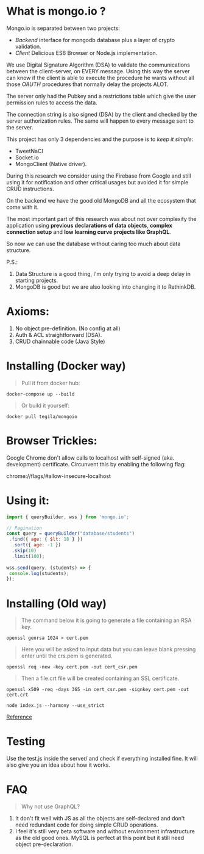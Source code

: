 # What is mongo.io ?

Mongo.io is separated between two projects:
 - *Backend* interface for mongodb database plus a layer of crypto validation.
 - *Client* Delicious ES6 Browser or Node.js implementation.

We use Digital Signature Algorithm (DSA) to validate the communications between the client-server, on EVERY message. Using this way the server can know if the client is able to execute the procedure he wants without all those *OAUTH* procedures that normally delay the projects ALOT.

The server only had the Pubkey and a restrictions table which give the user permission rules to access the data.

The connection string is also signed (DSA) by the client and checked by the server authorization rules. The same will happen to every message sent to the server.

This project has only 3 dependencies and the purpose is to *keep it simple*:
 - TweetNaCl
 - Socket.io
 - MongoClient (Native driver).

During this research we consider using the Firebase from Google and still using it for notification and other critical usages but avoided it for simple CRUD instructions.

On the backend we have the good old MongoDB and all the ecosystem that come with it.

The most important part of this research was about not over complexify the application using **previous declarations of data objects**, **complex connection setup** and **low learning curve projects like GraphQL**.

So now we can use the database without caring too much about data structure. 

P.S.: 
1. Data Structure is a good thing, I'm only trying to avoid a deep delay in starting projects.
2. MongoDB is good but we are also looking into changing it to RethinkDB.

# Axioms:

1. No object pre-definition. (No config at all)
2. Auth & ACL straightforward (DSA).
3. CRUD chainnable code (Java Style)

# Installing (Docker way)

> Pull it from docker hub:

`docker-compose up --build`

> Or build it yourself:

`docker pull tegila/mongoio`

# Browser Trickies:

Google Chrome don't allow calls to localhost with self-signed (aka. development) certificate.
Circunvent this by enabling the following flag:

chrome://flags/#allow-insecure-localhost

# Using it:

```javascript
import { queryBuilder, wss } from 'mongo.io';

// Pagination 
const query = queryBuilder("database/students")
 .find({ age: { $lt: 18 } })
  .sort({ age: -1 })
  .skip(10)
  .limit(100);
  
wss.send(query, (students) => {
 console.log(students);
});
```

# Installing (Old way)

> The command below it is going to generate a file containing an RSA key.

`openssl genrsa 1024 > cert.pem`

> Here you will be asked to input data but you can leave blank pressing enter until the crs.pem is generated.

`openssl req -new -key cert.pem -out cert_csr.pem`

> Then a file.crt file will be created containing an SSL certificate.

`openssl x509 -req -days 365 -in cert_csr.pem -signkey cert.pem -out cert.crt`

`node index.js --harmony --use_strict`

[Reference](https://medium.com/@dai_shi/tail-call-optimization-tco-in-node-v6-e2492c9d5b7c)

# Testing 

Use the test.js inside the server/ and check if everything installed fine.
It will also give you an idea about how it works.

# FAQ

> Why not use GraphQL?

1. It don't fit well with JS as all the objects are self-declared and don't need redundant code for doing simple CRUD operations.
2. I feel it's still very beta software and without environment infrastructure as the old good ones. MySQL is perfect at this point but it still need object pre-declaration.
